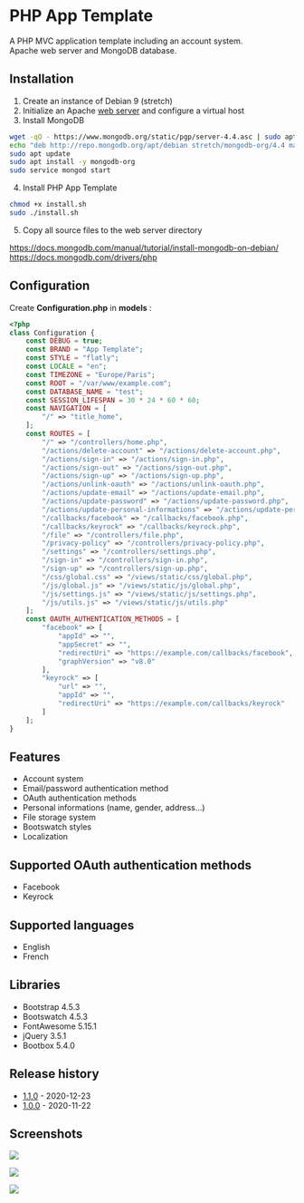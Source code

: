 # PHP App Template

A PHP MVC application template including an account system.<br>
Apache web server and MongoDB database.

## Installation

1. Create an instance of Debian 9 (stretch)
2. Initialize an Apache [web server](https://github.com/pierre-josselin/web-server) and configure a virtual host
3. Install MongoDB
```sh
wget -qO - https://www.mongodb.org/static/pgp/server-4.4.asc | sudo apt-key add -
echo "deb http://repo.mongodb.org/apt/debian stretch/mongodb-org/4.4 main" | sudo tee /etc/apt/sources.list.d/mongodb-org-4.4.list
sudo apt update
sudo apt install -y mongodb-org
sudo service mongod start
```
4. Install PHP App Template
```sh
chmod +x install.sh
sudo ./install.sh
```
5. Copy all source files to the web server directory

https://docs.mongodb.com/manual/tutorial/install-mongodb-on-debian/<br>
https://docs.mongodb.com/drivers/php

## Configuration
Create **Configuration.php** in **models** :

```php
<?php
class Configuration {
    const DEBUG = true;
    const BRAND = "App Template";
    const STYLE = "flatly";
    const LOCALE = "en";
    const TIMEZONE = "Europe/Paris";
    const ROOT = "/var/www/example.com";
    const DATABASE_NAME = "test";
    const SESSION_LIFESPAN = 30 * 24 * 60 * 60;
    const NAVIGATION = [
        "/" => "title_home",
    ];
    const ROUTES = [
        "/" => "/controllers/home.php",
        "/actions/delete-account" => "/actions/delete-account.php",
        "/actions/sign-in" => "/actions/sign-in.php",
        "/actions/sign-out" => "/actions/sign-out.php",
        "/actions/sign-up" => "/actions/sign-up.php",
        "/actions/unlink-oauth" => "/actions/unlink-oauth.php",
        "/actions/update-email" => "/actions/update-email.php",
        "/actions/update-password" => "/actions/update-password.php",
        "/actions/update-personal-informations" => "/actions/update-personal-informations.php",
        "/callbacks/facebook" => "/callbacks/facebook.php",
        "/callbacks/keyrock" => "/callbacks/keyrock.php",
        "/file" => "/controllers/file.php",
        "/privacy-policy" => "/controllers/privacy-policy.php",
        "/settings" => "/controllers/settings.php",
        "/sign-in" => "/controllers/sign-in.php",
        "/sign-up" => "/controllers/sign-up.php",
        "/css/global.css" => "/views/static/css/global.php",
        "/js/global.js" => "/views/static/js/global.php",
        "/js/settings.js" => "/views/static/js/settings.php",
        "/js/utils.js" => "/views/static/js/utils.php"
    ];
    const OAUTH_AUTHENTICATION_METHODS = [
        "facebook" => [
            "appId" => "",
            "appSecret" => "",
            "redirectUri" => "https://example.com/callbacks/facebook",
            "graphVersion" => "v8.0"
        ],
        "keyrock" => [
            "url" => "",
            "appId" => "",
            "redirectUri" => "https://example.com/callbacks/keyrock"
        ]
    ];
}
```

## Features


- Account system
- Email/password authentication method
- OAuth authentication methods
- Personal informations (name, gender, address...)
- File storage system
- Bootswatch styles
- Localization

## Supported OAuth authentication methods

- Facebook
- Keyrock

## Supported languages

- English
- French

## Libraries

- Bootstrap 4.5.3
- Bootswatch 4.5.3
- FontAwesome 5.15.1
- jQuery 3.5.1
- Bootbox 5.4.0

## Release history

- [1.1.0](https://github.com/pierre-josselin/php-app-template/releases/tag/1.1.0) - 2020-12-23
- [1.0.0](https://github.com/pierre-josselin/php-app-template/releases/tag/1.0.0) - 2020-11-22

## Screenshots

![](https://i.imgur.com/O4GXGFT.png)

![](https://i.imgur.com/HrPCWne.png)

![](https://i.imgur.com/sJpfPrL.png)